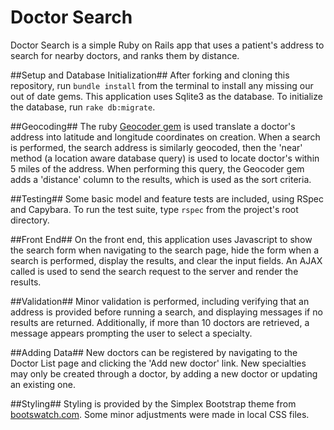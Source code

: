 Doctor Search
==============
Doctor Search is a simple Ruby on Rails app that uses a patient's address to search for nearby doctors, and ranks them by distance.

##Setup and Database Initialization##
After forking and cloning this repository, run `bundle install` from the terminal to install any missing our out of date gems. This application uses Sqlite3 as the database. To initialize the database, run `rake db:migrate`.

##Geocoding##
The ruby [Geocoder gem](https://github.com/alexreisner/geocoder) is used translate a doctor's address into latitude and longitude coordinates on creation. When a search is performed, the search address is similarly geocoded, then the 'near' method (a location aware database query) is used to locate doctor's within 5 miles of the address.
When performing this query, the Geocoder gem adds a 'distance' column to the results, which is used as the sort criteria.

##Testing##
Some basic model and feature tests are included, using RSpec and Capybara. To run the test suite, type `rspec` from the project's root directory.

##Front End##
On the front end, this application uses Javascript to show the search form when navigating to the search page, hide the form when a search is performed, display the results, and clear the input fields. An AJAX called is used to send the search request to the server and render the results.

##Validation##
Minor validation is performed, including verifying that an address is provided before running a search, and displaying messages if no results are returned. Additionally, if more than 10 doctors are retrieved, a message appears prompting the user to select a specialty.

##Adding Data##
New doctors can be registered by navigating to the Doctor List page and clicking the 'Add new doctor' link. New specialties may only be created through a doctor, by adding a new doctor or updating an existing one.

##Styling##
Styling is provided by the Simplex Bootstrap theme from [bootswatch.com](http://bootswatch.com/simplex/). Some minor adjustments were made in local CSS files.